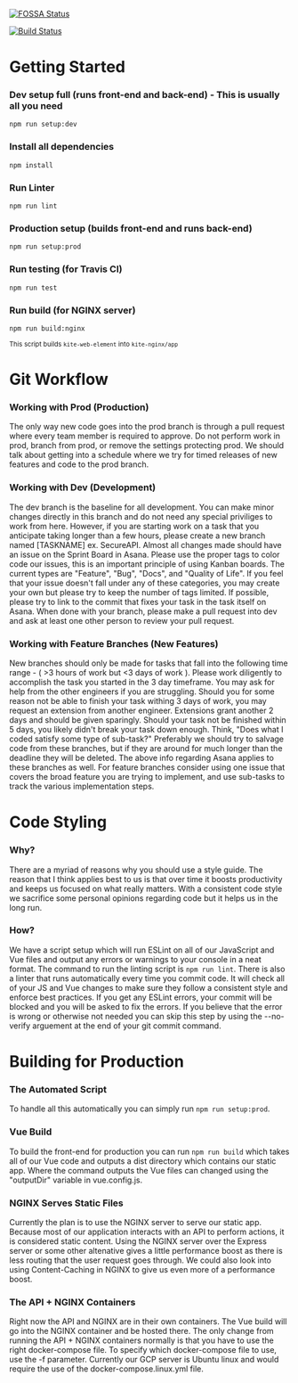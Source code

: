 [![FOSSA Status](https://app.fossa.io/api/projects/git%2Bgithub.com%2Fkari-labs%2Fkite.svg?type=shield)](https://app.fossa.io/projects/git%2Bgithub.com%2Fkari-labs%2Fkite?ref=badge_shield)

[![Build Status](https://travis-ci.com/neit-kite/kite.svg?branch=dev)](https://travis-ci.com/neit-kite/kite)

# Getting Started

### Dev setup full (runs front-end and back-end) - This is usually all you need
```
npm run setup:dev
```

### Install all dependencies
```
npm install
```

### Run Linter
```
npm run lint
```

### Production setup (builds front-end and runs back-end)
```
npm run setup:prod
```

### Run testing (for Travis CI)
```
npm run test
```

### Run build (for NGINX server)
```
npm run build:nginx
```
<small>This script builds `kite-web-element` into `kite-nginx/app` </small>


# Git Workflow

### Working with Prod (Production)

The only way new code goes into the prod branch is through a pull request where every team member is required to approve. Do not perform work in prod, branch from prod, or remove the settings protecting prod. We should talk about getting into a schedule where we try for timed releases of new features and code to the prod branch.

### Working with Dev (Development)

The dev branch is the baseline for all development. You can make minor changes directly in this branch and do not need any special priviliges to work from here. However, if you are starting work on a task that you anticipate taking longer than a few hours, please create a new branch named \[TASKNAME\] ex. SecureAPI. Almost all changes made should have an issue on the Sprint Board in Asana. Please use the proper tags to color code our issues, this is an important principle of using Kanban boards. The current types are "Feature", "Bug", "Docs", and "Quality of Life". If you feel that your issue doesn't fall under any of these categories, you may create your own but please try to keep the number of tags limited. If possible, please try to link to the commit that fixes your task in the task itself on Asana. When done with your branch, please make a pull request into dev and ask at least one other person to review your pull request.

### Working with Feature Branches (New Features)

New branches should only be made for tasks that fall into the following time range - ( >3 hours of work but <3 days of work ). Please work diligently to accomplish the task you started in the 3 day timeframe. You may ask for help from the other engineers if you are struggling. Should you for some reason not be able to finish your task withing 3 days of work, you may request an extension from another engineer. Extensions grant another 2 days and should be given sparingly. Should your task not be finished within 5 days, you likely didn't break your task down enough. Think, "Does what I coded satisfy some type of sub-task?" Preferably we should try to salvage code from these branches, but if they are around for much longer than the deadline they will be deleted. The above info regarding Asana applies to these branches as well. For feature branches consider using one issue that covers the broad feature you are trying to implement, and use sub-tasks to track the various implementation steps.

# Code Styling

### Why?

There are a myriad of reasons why you should use a style guide. The reason that I think applies best to us is that over time it boosts productivity and keeps us focused on what really matters. With a consistent code style we sacrifice some personal opinions regarding code but it helps us in the long run.

### How?

We have a script setup which will run ESLint on all of our JavaScript and Vue files and output any errors or warnings to your console in a neat format. The command to run the linting script is ``` npm run lint ```. There is also a linter that runs automatically every time you commit code. It will check all of your JS and Vue changes to make sure they follow a consistent style and enforce best practices. If you get any ESLint errors, your commit will be blocked and you will be asked to fix the errors. If you believe that the error is wrong or otherwise not needed you can skip this step by using the --no-verify arguement at the end of your git commit command.

# Building for Production

### The Automated Script

To handle all this automatically you can simply run ``` npm run setup:prod ```.

### Vue Build

To build the front-end for production you can run ``` npm run build ``` which takes all of our Vue code and outputs a dist directory which contains our static app. Where the command outputs the Vue files can changed using the "outputDir" variable in vue.config.js.

### NGINX Serves Static Files

Currently the plan is to use the NGINX server to serve our static app. Because most of our application interacts with an API to perform actions, it is considered static content. Using the NGINX server over the Express server or some other altenative gives a little performance boost as there is less routing that the user request goes through. We could also look into using Content-Caching in NGINX to give us even more of a performance boost.

### The API + NGINX Containers

Right now the API and NGINX are in their own containers. The Vue build will go into the NGINX container and be hosted there. The only change from running the API + NGINX containers normally is that you have to use the right docker-compose file. To specify which docker-compose file to use, use the -f parameter. Currently our GCP server is Ubuntu linux and would require the use of the docker-compose.linux.yml file.
